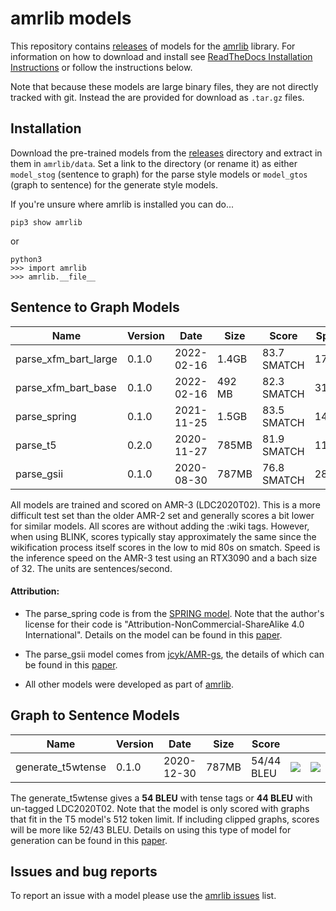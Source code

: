 # amrlib models
This repository contains [releases](https://github.com/bjascob/amrlib-models/releases) of models
for the [amrlib](https://github.com/bjascob/amrlib) library.  For information on how to download
and install see [ReadTheDocs Installation Instructions](https://amrlib.readthedocs.io/en/latest/install/)
or follow the instructions below.

Note that because these models are large binary files, they are not directly tracked with git.
Instead the are provided for download as `.tar.gz` files.

## Installation
Download the pre-trained models from the [releases](https://github.com/bjascob/amrlib-models/releases)
directory and extract in them in `amrlib/data`.  Set a link to the directory (or rename it) as either
`model_stog` (sentence to graph) for the parse style models or `model_gtos` (graph to sentence) for
the generate style models.

If you're unsure where amrlib is installed you can do...
```
pip3 show amrlib
```
or
```
python3
>>> import amrlib
>>> amrlib.__file__
```

## Sentence to Graph Models

| Name | Version | Date | Size | Score | Speed |||
| ---- | ------- | ---- | ---- | ----- | --- | --- |---|
| parse_xfm_bart_large | 0.1.0 | 2022-02-16 | 1.4GB | 83.7 SMATCH | 17/sec| [![][i]][i-parse_xfm_bart_large] | [![][dl]][d-parse_xfm_bart_large]
| parse_xfm_bart_base | 0.1.0 | 2022-02-16 | 492 MB | 82.3 SMATCH | 31/sec| [![][i]][i-parse_xfm_bart_base] | [![][dl]][d-parse_xfm_bart_base]
| parse_spring | 0.1.0 | 2021-11-25 | 1.5GB | 83.5 SMATCH | 14/sec| [![][i]][i-parse_spring] | [![][dl]][d-parse_spring]
| parse_t5 | 0.2.0 | 2020-11-27 | 785MB | 81.9 SMATCH | 11/sec| [![][i]][i-parse_t5] | [![][dl]][d-parse_t5]
| parse_gsii | 0.1.0 | 2020-08-30 | 787MB | 76.8 SMATCH | 28/sec| | [![][dl]][d-parse_gsii]

All models are trained and scored on AMR-3 (LDC2020T02). This is a more difficult test set than the older
AMR-2 set and generally scores a bit lower for similar models.  All scores are without adding the :wiki tags.
However, when using BLINK, scores typically stay approximately the same since the wikification process itself scores in the
low to mid 80s on smatch.  Speed is the inference speed on the AMR-3 test using an RTX3090 and a bach size of 32.
The units are sentences/second.

#### Attribution:
* The parse_spring code is from the [SPRING model](https://github.com/SapienzaNLP/spring). Note that the author's license for their code is "Attribution-NonCommercial-ShareAlike 4.0 International". Details on the model can be found in this [paper](https://ojs.aaai.org/index.php/AAAI/article/view/17489).

* The parse_gsii model comes from [jcyk/AMR-gs](https://github.com/jcyk/AMR-gs), the details of which can be found in this
[paper](https://arxiv.org/abs/2004.05572).

* All other models were developed as part of [amrlib](https://github.com/bjascob/amrlib).

[d-parse_xfm_bart_large]: https://github.com/bjascob/amrlib-models/releases/download/parse_xfm_bart_large-v0_1_0/model_parse_xfm_bart_large-v0_1_0.tar.gz
[d-parse_xfm_bart_base]: https://github.com/bjascob/amrlib-models/releases/download/parse_xfm_bart_base-v0_1_0/model_parse_xfm_bart_base-v0_1_0.tar.gz
[d-parse_spring]: https://github.com/bjascob/amrlib-models/releases/download/model_parse_spring-v0_1_0/model_parse_spring-v0_1_0.tar.gz
[d-parse_t5]: https://github.com/bjascob/amrlib-models/releases/download/model_parse_t5-v0_2_0/model_parse_t5-v0_2_0.tar.gz
[d-parse_gsii]: https://u.pcloud.link/publink/show?code=XZD2z0XZOqRtS2mNMHhMG4UhXOCNO4yzeaLk

[i-parse_xfm_bart_large]: https://github.com/bjascob/amrlib-models/releases/parse_xfm_bart_large-v0_1_0
[i-parse_xfm_bart_base]: https://github.com/bjascob/amrlib-models/releases/parse_xfm_bart_base-v0_1_0
[i-parse_spring]: https://github.com/bjascob/amrlib-models/releases/model_parse_spring-v0_1_0
[i-parse_t5]: https://github.com/bjascob/amrlib-models/releases/model_parse_t5-v0_2_0


## Graph to Sentence Models

| Name | Version | Date | Size | Score | | |
| ---- | ------- | ---- | ---- | ----- | --- | --- |
| generate_t5wtense | 0.1.0 | 2020-12-30 | 787MB | 54/44 BLEU | [![][i]][i-model_generate_t5wtense-v0_1_0] | [![][dl]][model_generate_t5wtense-v0_1_0]

The generate_t5wtense gives a **54 BLEU** with tense tags or **44 BLEU** with un-tagged LDC2020T02.
Note that the model is only scored with graphs that fit in the T5 model's 512 token limit. If including clipped
graphs, scores will be more like 52/43 BLEU.
Details on using this type of model for generation can be found in this [paper](https://arxiv.org/abs/2007.08426).

[model_generate_t5wtense-v0_1_0]: https://github.com/bjascob/amrlib-models/releases/download/model_generate_t5wtense-v0_1_0/model_generate_t5wtense-v0_1_0.tar.gz

[i-model_generate_t5wtense-v0_1_0]: https://github.com/bjascob/amrlib-models/releases/model_generate_t5wtense-v0_1_0


[dl]: http://i.imgur.com/gQvPgr0.png
[i]: http://i.imgur.com/OpLOcKn.png


## Issues and bug reports
To report an issue with a model please use the  [amrlib issues](https://github.com/bjascob/amrlib/issues) list.
